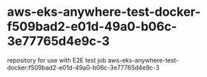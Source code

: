 # aws-eks-anywhere-test-docker-f509bad2-e01d-49a0-b06c-3e77765d4e9c-3
repository for use with E2E test job aws-eks-anywhere-test-docker:f509bad2-e01d-49a0-b06c-3e77765d4e9c-3
